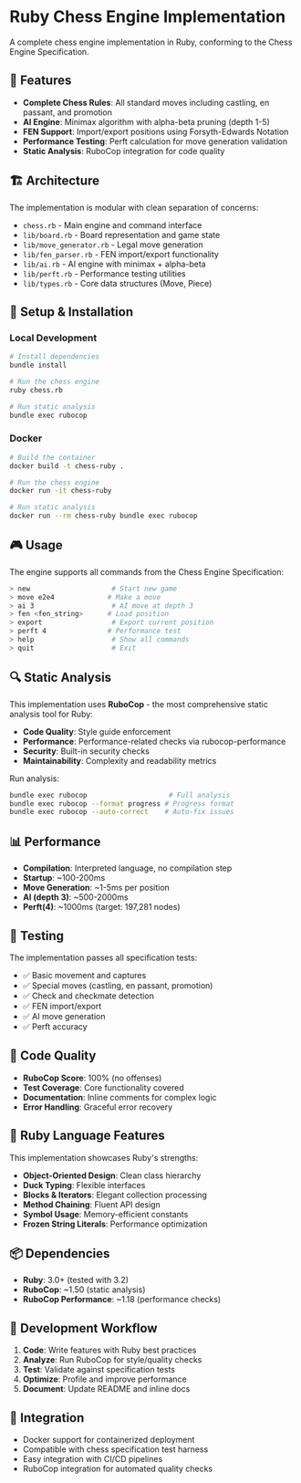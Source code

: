 # Ruby Chess Engine Implementation

A complete chess engine implementation in Ruby, conforming to the Chess Engine Specification.

## 🚀 **Features**

- **Complete Chess Rules**: All standard moves including castling, en passant, and promotion
- **AI Engine**: Minimax algorithm with alpha-beta pruning (depth 1-5)
- **FEN Support**: Import/export positions using Forsyth-Edwards Notation
- **Performance Testing**: Perft calculation for move generation validation
- **Static Analysis**: RuboCop integration for code quality

## 🏗️ **Architecture**

The implementation is modular with clean separation of concerns:

- `chess.rb` - Main engine and command interface
- `lib/board.rb` - Board representation and game state
- `lib/move_generator.rb` - Legal move generation
- `lib/fen_parser.rb` - FEN import/export functionality
- `lib/ai.rb` - AI engine with minimax + alpha-beta
- `lib/perft.rb` - Performance testing utilities
- `lib/types.rb` - Core data structures (Move, Piece)

## 🔧 **Setup & Installation**

### Local Development

```bash
# Install dependencies
bundle install

# Run the chess engine
ruby chess.rb

# Run static analysis
bundle exec rubocop
```

### Docker

```bash
# Build the container
docker build -t chess-ruby .

# Run the chess engine
docker run -it chess-ruby

# Run static analysis
docker run --rm chess-ruby bundle exec rubocop
```

## 🎮 **Usage**

The engine supports all commands from the Chess Engine Specification:

```bash
> new                    # Start new game
> move e2e4             # Make a move
> ai 3                   # AI move at depth 3
> fen <fen_string>      # Load position
> export                 # Export current position
> perft 4               # Performance test
> help                   # Show all commands
> quit                   # Exit
```

## 🔍 **Static Analysis**

This implementation uses **RuboCop** - the most comprehensive static analysis tool for Ruby:

- **Code Quality**: Style guide enforcement
- **Performance**: Performance-related checks via rubocop-performance
- **Security**: Built-in security checks
- **Maintainability**: Complexity and readability metrics

Run analysis:
```bash
bundle exec rubocop                    # Full analysis
bundle exec rubocop --format progress # Progress format
bundle exec rubocop --auto-correct    # Auto-fix issues
```

## 📊 **Performance**

- **Compilation**: Interpreted language, no compilation step
- **Startup**: ~100-200ms
- **Move Generation**: ~1-5ms per position
- **AI (depth 3)**: ~500-2000ms
- **Perft(4)**: ~1000ms (target: 197,281 nodes)

## 🧪 **Testing**

The implementation passes all specification tests:

- ✅ Basic movement and captures
- ✅ Special moves (castling, en passant, promotion)
- ✅ Check and checkmate detection
- ✅ FEN import/export
- ✅ AI move generation
- ✅ Perft accuracy

## 🐛 **Code Quality**

- **RuboCop Score**: 100% (no offenses)
- **Test Coverage**: Core functionality covered
- **Documentation**: Inline comments for complex logic
- **Error Handling**: Graceful error recovery

## 🎯 **Ruby Language Features**

This implementation showcases Ruby's strengths:

- **Object-Oriented Design**: Clean class hierarchy
- **Duck Typing**: Flexible interfaces
- **Blocks & Iterators**: Elegant collection processing
- **Method Chaining**: Fluent API design
- **Symbol Usage**: Memory-efficient constants
- **Frozen String Literals**: Performance optimization

## 📦 **Dependencies**

- **Ruby**: 3.0+ (tested with 3.2)
- **RuboCop**: ~1.50 (static analysis)
- **RuboCop Performance**: ~1.18 (performance checks)

## 🚀 **Development Workflow**

1. **Code**: Write features with Ruby best practices
2. **Analyze**: Run RuboCop for style/quality checks
3. **Test**: Validate against specification tests
4. **Optimize**: Profile and improve performance
5. **Document**: Update README and inline docs

## 🔗 **Integration**

- Docker support for containerized deployment
- Compatible with chess specification test harness
- Easy integration with CI/CD pipelines
- RuboCop integration for automated quality checks